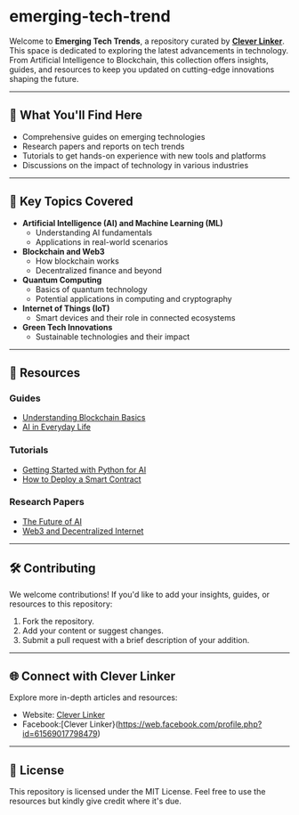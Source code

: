 # emerging-tech-trend
Welcome to **Emerging Tech Trends**, a repository curated by **[Clever Linker](https://cleverlinker.com)**. This space is dedicated to exploring the latest advancements in technology. From Artificial Intelligence to Blockchain, this collection offers insights, guides, and resources to keep you updated on cutting-edge innovations shaping the future.

---

## 📖 What You'll Find Here
- Comprehensive guides on emerging technologies
- Research papers and reports on tech trends
- Tutorials to get hands-on experience with new tools and platforms
- Discussions on the impact of technology in various industries

---

## 🌟 Key Topics Covered
- **Artificial Intelligence (AI) and Machine Learning (ML)**
  - Understanding AI fundamentals
  - Applications in real-world scenarios
- **Blockchain and Web3**
  - How blockchain works
  - Decentralized finance and beyond
- **Quantum Computing**
  - Basics of quantum technology
  - Potential applications in computing and cryptography
- **Internet of Things (IoT)**
  - Smart devices and their role in connected ecosystems
- **Green Tech Innovations**
  - Sustainable technologies and their impact

---

## 🔗 Resources
### Guides
- [Understanding Blockchain Basics](Guides/blockchain-basics.md)
- [AI in Everyday Life](Guides/ai-everyday-life.md)

### Tutorials
- [Getting Started with Python for AI](Tutorials/python-ai-intro.md)
- [How to Deploy a Smart Contract](Tutorials/deploy-smart-contract.md)

### Research Papers
- [The Future of AI](Resources/future-of-ai.pdf)
- [Web3 and Decentralized Internet](Resources/web3-decentralized-internet.pdf)

---

## 🛠️ Contributing
We welcome contributions! If you'd like to add your insights, guides, or resources to this repository:
1. Fork the repository.
2. Add your content or suggest changes.
3. Submit a pull request with a brief description of your addition.

---

## 🌐 Connect with Clever Linker
Explore more in-depth articles and resources:
- Website: [Clever Linker](https://cleverlinker.com)
- Facebook:[Clever Linker}(https://web.facebook.com/profile.php?id=61569017798479)
---

## 📜 License
This repository is licensed under the MIT License. Feel free to use the resources but kindly give credit where it's due.
